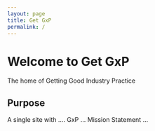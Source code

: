 ```yaml
---
layout: page
title: Get GxP
permalink: /
---
```


# Welcome to Get GxP

The home of Getting Good Industry Practice

<!-- ![assets/img/docsy-jekyll.png](assets/img/docsy-jekyll.png) -->

## Purpose

A single site with .... GxP ...
Mission Statement ...


